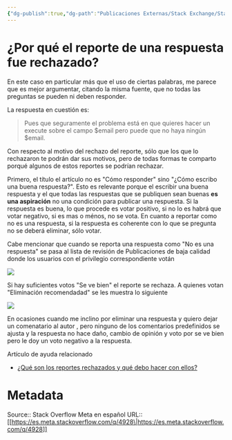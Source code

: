 ```yaml
---
{"dg-publish":true,"dg-path":"Publicaciones Externas/Stack Exchange/Stack Overflow en español/Stack Overflow en español Meta/es.meta.stackoverflow.com-4928.md","permalink":"/publicaciones-externas/stack-exchange/stack-overflow-en-espanol/stack-overflow-en-espanol-meta/es-meta-stackoverflow-com-4928/","title":"¿Por qué el reporte de una respuesta fue rechazado?","hide":true,"noteIcon":"default","created":"2024-04-03T12:49:10.730-06:00","updated":"2024-04-05T16:44:04.482-06:00"}
---
```


# ¿Por qué el reporte de una respuesta fue rechazado?

En este caso en particular más que el uso de ciertas palabras, me parece que es mejor argumentar, citando la misma fuente, que no todas las preguntas se pueden ni deben responder.

La respuesta en cuestión es:

> Pues que seguramente el problema está en que quieres hacer un execute sobre el campo $email pero puede que no haya ningún $email.


Con respecto al motivo del rechazo del reporte, sólo que los que lo rechazaron te podrán dar sus motivos, pero de todas formas te comparto porqué algunos de estos reportes se podrían rechazar.

Primero, el título el artículo no es "Cómo responder" sino "¿Cómo escribo una buena respuesta?". Esto es relevante porque el escribir una buena respuesta y el que todas las respuestas que se publiquen sean buenas **es una aspiración** no una condición para publicar una respuesta. Si la respuesta es buena, lo que procede es votar positivo, si no lo es habrá que votar negativo, si es mas o ménos, no se vota. En cuanto a reportar como no es una respuesta, si la respuesta es coherente con lo que se pregunta no se deberá eliminar, sólo votar.

Cabe mencionar que cuando se reporta una respuesta como "No es una respuesta" se pasa al lista de revisión de Publicaciones de baja calidad donde los usuarios con el privilegio correspondiente votán

[![][1]][1]

Si hay suficientes votos "Se ve bien" el reporte se rechaza. A quienes votan "Eliminación recomendadad"  se les muestra lo siguiente

[![][2]][2]

En ocasiones cuando me inclino por eliminar una respuesta y quiero dejar un comenatario al autor , pero  ninguno de los comentarios predefinidos se ajusta y la respuesta no hace daño, cambio de opinión y voto por se ve bien pero le doy un voto negativo a la respuesta.

Artículo de ayuda relacionado

- [¿Qué son los reportes rechazados y qué debo hacer con ellos?][3]


  [1]: https://i.stack.imgur.com/wOyQy.png
  [2]: https://i.stack.imgur.com/26HTw.png
  [3]: https://es.stackoverflow.com/help/declined-flags

# Metadata
Source:: Stack Overflow Meta en español
URL:: [[https://es.meta.stackoverflow.com/q/4928\|https://es.meta.stackoverflow.com/q/4928]]

